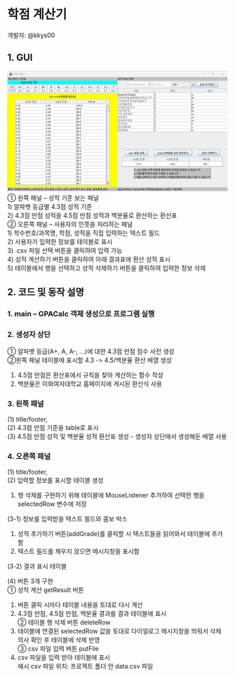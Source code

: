 # 학점 계산기

개발자: @kkys00

## 1. GUI
![GUI](image.png)  
① 왼쪽 패널 – 성적 기준 보는 패널  
	1) 알파벳 등급별 4.3점 성적 기준  
	2) 4.3점 만점 성적을 4.5점 만점 성적과 백분율로 환산하는 환산표  
② 오른쪽 패널 – 사용자의 인풋을 처리하는 패널  
	1) 학수번호/과목명, 학점, 성적을 직접 입력하는 텍스트 필드  
	2) 사용자가 입력한 정보를 테이블로 표시  
	3) .csv 파일 선택 버튼을 클릭하여 입력 가능  
	4) 성적 계산하기 버튼을 클릭하여 아래 결과표에 환산 성적 표시  
	5) 테이블에서 행을 선택하고 성적 삭제하기 버튼을 클릭하여 입력한 정보 삭제  


## 2. 코드 및 동작 설명

### 1. main – GPACalc 객체 생성으로 프로그램 실행
	
### 2. 생성자 상단  
① 알파벳 등급(A+, A, A-, ...)에 대한 4.3점 만점 점수 사전 생성  
②왼쪽 패널 테이블에 표시할 4.3 -> 4.5/백분율 환산 배열 생성  
1) 4.5점 만점은 환산표에서 규칙을 찾아 계산하는 함수 작성  
2) 백분율은 이화여자대학교 홈페이지에 게시된 환산식 사용  

### 3. 왼쪽 패널
(1) title/footer,   
(2) 4.3점 만점 기준을 table로 표시  
(3) 4.5점 만점 성적 및 백분율 성적 환산표 생성 - 생성자 상단에서 생성해둔 배열 사용  

### 4. 오른쪽 패널
(1) title/footer,  
(2) 입력할 정보를 표시할 테이블 생성  
1) 행 삭제를 구현하기 위해 테이블에 MouseListener 추가하여 선택한 행을 selectedRow 변수에 저장

(3-1) 정보를 입력받을 텍스트 필드와 콤보 박스
1) 성적 추가하기 버튼(addGrade)를 클릭할 시 텍스트들을 읽어와서 테이블에 추가함
2) 텍스트 필드를 채우지 않으면 메시지창을 표시함  

(3-2) 결과 표시 테이블

(4) 버튼 3개 구현  
① 성적 계산 getResult 버튼  
1) 버튼 클릭 시마다 테이블 내용을 토대로 다시 계산  
2) 4.3점 만점, 4.5점 만점, 백분율 결과를 결과 테이블에 표시  
② 테이블 행 삭제 버튼 deleteRow  
1) 테이블에 연결된 selectedRow 값을 토대로 다이얼로그 메시지창을 띄워서 삭제 의사 확인 후 테이블에 삭제 반영  
③ csv 파일 입력 버튼 putFile   
1) csv 파일을 입력 받아 테이블에 표시  
예시 csv 파일 위치: 프로젝트 폴더 안 data.csv 파일  
